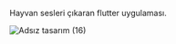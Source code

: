 Hayvan sesleri çıkaran flutter uygulaması. 

![Adsız tasarım (16)](https://user-images.githubusercontent.com/74009802/212757865-8489a0ee-9a9d-472f-84e9-53002a056063.png)
